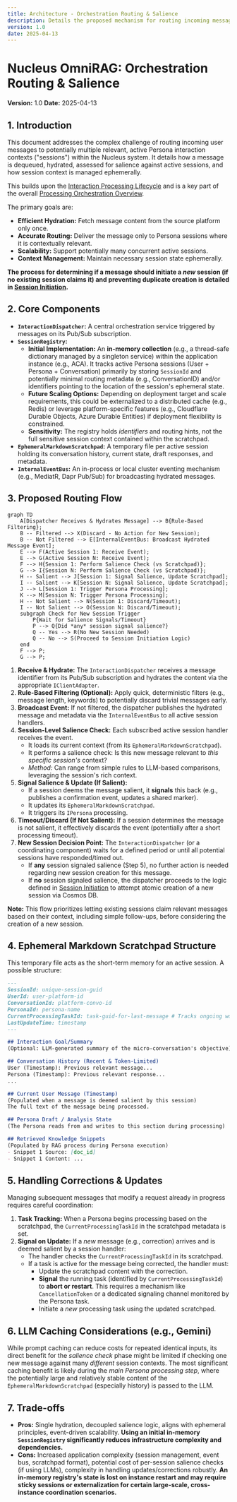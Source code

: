 ```yaml
---
title: Architecture - Orchestration Routing & Salience
description: Details the proposed mechanism for routing incoming messages to relevant active Persona sessions and managing session context.
version: 1.0
date: 2025-04-13
---
```


# Nucleus OmniRAG: Orchestration Routing & Salience

**Version:** 1.0
**Date:** 2025-04-13

## 1. Introduction

This document addresses the complex challenge of routing incoming user messages to potentially multiple relevant, active Persona interaction contexts ("sessions") within the Nucleus system. It details how a message is dequeued, hydrated, assessed for salience against active sessions, and how session context is managed ephemerally.

This builds upon the [Interaction Processing Lifecycle](./ARCHITECTURE_ORCHESTRATION_INTERACTION_LIFECYCLE.md) and is a key part of the overall [Processing Orchestration Overview](../ARCHITECTURE_PROCESSING_ORCHESTRATION.md).

The primary goals are:
*   **Efficient Hydration:** Fetch message content from the source platform only once.
*   **Accurate Routing:** Deliver the message only to Persona sessions where it is contextually relevant.
*   **Scalability:** Support potentially many concurrent active sessions.
*   **Context Management:** Maintain necessary session state ephemerally.

**The process for determining if a message should initiate a *new* session (if no existing session claims it) and preventing duplicate creation is detailed in [Session Initiation](./ARCHITECTURE_ORCHESTRATION_SESSION_INITIATION.md).**

## 2. Core Components

*   **`InteractionDispatcher`:** A central orchestration service triggered by messages on its Pub/Sub subscription.
*   **`SessionRegistry`:** 
    *   **Initial Implementation:** An **in-memory collection** (e.g., a thread-safe dictionary managed by a singleton service) within the application instance (e.g., ACA). It tracks active Persona sessions (User + Persona + Conversation) primarily by storing `SessionId` and potentially minimal routing metadata (e.g., ConversationID) and/or identifiers pointing to the location of the session's ephemeral state.
    *   **Future Scaling Options:** Depending on deployment target and scale requirements, this could be externalized to a distributed cache (e.g., Redis) or leverage platform-specific features (e.g., Cloudflare Durable Objects, Azure Durable Entities) if deployment flexibility is constrained.
    *   **Sensitivity:** The registry holds *identifiers* and routing hints, not the full sensitive session context contained within the scratchpad.
*   **`EphemeralMarkdownScratchpad`:** A temporary file per active session holding its conversation history, current state, draft responses, and metadata.
*   **`InternalEventBus`:** An in-process or local cluster eventing mechanism (e.g., MediatR, Dapr Pub/Sub) for broadcasting hydrated messages.

## 3. Proposed Routing Flow

```mermaid
graph TD
    A[Dispatcher Receives & Hydrates Message] --> B{Rule-Based Filtering};
    B -- Filtered --> X(Discard - No Action for New Session);
    B -- Not Filtered --> E[InternalEventBus: Broadcast Hydrated Message Event];
    E --> F(Active Session 1: Receive Event);
    E --> G(Active Session N: Receive Event);
    F --> H{Session 1: Perform Salience Check (vs Scratchpad)};
    G --> I{Session N: Perform Salience Check (vs Scratchpad)};
    H -- Salient --> J[Session 1: Signal Salience, Update Scratchpad];
    I -- Salient --> K[Session N: Signal Salience, Update Scratchpad];
    J --> L[Session 1: Trigger Persona Processing];
    K --> M[Session N: Trigger Persona Processing];
    H -- Not Salient --> N(Session 1: Discard/Timeout);
    I -- Not Salient --> O(Session N: Discard/Timeout);
    subgraph Check for New Session Trigger
        P{Wait for Salience Signals/Timeout}
        P --> Q{Did *any* session signal salience?}
        Q -- Yes --> R(No New Session Needed)
        Q -- No --> S(Proceed to Session Initiation Logic)
    end
    F --> P;
    G --> P;
```

1.  **Receive & Hydrate:** The `InteractionDispatcher` receives a message identifier from its Pub/Sub subscription and hydrates the content via the appropriate `IClientAdapter`.
2.  **Rule-Based Filtering (Optional):** Apply quick, deterministic filters (e.g., message length, keywords) to potentially discard trivial messages early.
3.  **Broadcast Event:** If not filtered, the dispatcher publishes the hydrated message and metadata via the `InternalEventBus` to all active session handlers.
4.  **Session-Level Salience Check:** Each subscribed active session handler receives the event.
    *   It loads its current context (from its `EphemeralMarkdownScratchpad`).
    *   It performs a salience check: Is this new message relevant to *this specific session's* context?
    *   *Method:* Can range from simple rules to LLM-based comparisons, leveraging the session's rich context.
5.  **Signal Salience & Update (If Salient):**
    *   If a session deems the message salient, it **signals** this back (e.g., publishes a confirmation event, updates a shared marker).
    *   It updates its `EphemeralMarkdownScratchpad`.
    *   It triggers its `IPersona` processing.
6.  **Timeout/Discard (If Not Salient):** If a session determines the message is not salient, it effectively discards the event (potentially after a short processing timeout).
7.  **New Session Decision Point:** The `InteractionDispatcher` (or a coordinating component) waits for a defined period or until all potential sessions have responded/timed out.
    *   If **any** session signaled salience (Step 5), no further action is needed regarding new session creation for this message.
    *   If **no** session signaled salience, the dispatcher proceeds to the logic defined in [Session Initiation](./ARCHITECTURE_ORCHESTRATION_SESSION_INITIATION.md) to attempt atomic creation of a new session via Cosmos DB.

**Note:** This flow prioritizes letting existing sessions claim relevant messages based on their context, including simple follow-ups, before considering the creation of a new session.

## 4. Ephemeral Markdown Scratchpad Structure

This temporary file acts as the short-term memory for an active session. A possible structure:

```markdown
---
SessionId: unique-session-guid
UserId: user-platform-id
ConversationId: platform-convo-id
PersonaId: persona-name
CurrentProcessingTaskId: task-guid-for-last-message # Tracks ongoing work
LastUpdateTime: timestamp
---

## Interaction Goal/Summary
(Optional: LLM-generated summary of the micro-conversation's objective)

## Conversation History (Recent & Token-Limited)
User (Timestamp): Previous relevant message...
Persona (Timestamp): Previous relevant response...
...

## Current User Message (Timestamp)
(Populated when a message is deemed salient by this session)
The full text of the message being processed.

## Persona Draft / Analysis State
(The Persona reads from and writes to this section during processing)

## Retrieved Knowledge Snippets
(Populated by RAG process during Persona execution)
- Snippet 1 Source: [doc_id]
- Snippet 1 Content: ...
```

## 5. Handling Corrections & Updates

Managing subsequent messages that modify a request already in progress requires careful coordination:

1.  **Task Tracking:** When a Persona begins processing based on the scratchpad, the `CurrentProcessingTaskId` in the scratchpad metadata is set.
2.  **Signal on Update:** If a *new* message (e.g., correction) arrives and is deemed salient by a session handler:
    *   The handler checks the `CurrentProcessingTaskId` in its scratchpad.
    *   If a task is active for the message being corrected, the handler must:
        *   Update the scratchpad content with the correction.
        *   **Signal** the running task (identified by `CurrentProcessingTaskId`) to **abort or restart**. This requires a mechanism like `CancellationToken` or a dedicated signaling channel monitored by the Persona task.
        *   Initiate a *new* processing task using the updated scratchpad.

## 6. LLM Caching Considerations (e.g., Gemini)

While prompt caching can reduce costs for repeated identical inputs, its direct benefit for the *salience check* phase might be limited if checking one new message against many *different* session contexts. The most significant caching benefit is likely during the *main Persona processing step*, where the potentially large and relatively stable content of the `EphemeralMarkdownScratchpad` (especially history) is passed to the LLM.

## 7. Trade-offs

*   **Pros:** Single hydration, decoupled salience logic, aligns with ephemeral principles, event-driven scalability. **Using an initial in-memory `SessionRegistry` significantly reduces infrastructure complexity and dependencies.**
*   **Cons:** Increased application complexity (session management, event bus, scratchpad format), potential cost of per-session salience checks (if using LLMs), complexity in handling updates/corrections robustly. **An in-memory registry's state is lost on instance restart and may require sticky sessions or externalization for certain large-scale, cross-instance coordination scenarios.**
